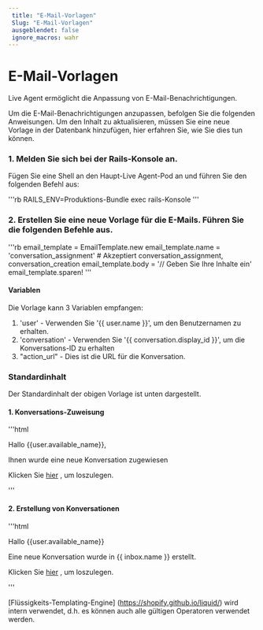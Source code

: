 ```yaml
---
 title: "E-Mail-Vorlagen" 
 Slug: "E-Mail-Vorlagen" 
 ausgeblendet: false 
 ignore_macros: wahr
---
```


# E-Mail-Vorlagen

Live Agent ermöglicht die Anpassung von E-Mail-Benachrichtigungen.

Um die E-Mail-Benachrichtigungen anzupassen, befolgen Sie die folgenden Anweisungen. Um den Inhalt zu aktualisieren, müssen Sie eine neue Vorlage in der Datenbank hinzufügen, hier erfahren Sie, wie Sie dies tun können.

### 1. Melden Sie sich bei der Rails-Konsole an.

Fügen Sie eine Shell an den Haupt-Live Agent-Pod an und führen Sie den folgenden Befehl aus:

'''rb
RAILS_ENV=Produktions-Bundle exec rails-Konsole
'''

### 2. Erstellen Sie eine neue Vorlage für die E-Mails. Führen Sie die folgenden Befehle aus.

'''rb
email_template = EmailTemplate.new
email_template.name = 'conversation_assignment' # Akzeptiert conversation_assignment, conversation_creation
email_template.body = '// Geben Sie Ihre Inhalte ein'
email_template.sparen!
'''

#### Variablen

Die Vorlage kann 3 Variablen empfangen:

1. 'user' - Verwenden Sie '{{ user.name }}', um den Benutzernamen zu erhalten.
2. 'conversation' - Verwenden Sie '{{ conversation.display_id }}', um die Konversations-ID zu erhalten
3. "action_url" - Dies ist die URL für die Konversation.

### Standardinhalt

Der Standardinhalt der obigen Vorlage ist unten dargestellt.

#### 1. Konversations-Zuweisung

'''html<p>Hallo {{user.available_name}},</p>
<p>Ihnen wurde eine neue Konversation zugewiesen</p>
<p> Klicken Sie <a href="{{action_url}}">hier</a> , um loszulegen.</p>'''

#### 2. Erstellung von Konversationen

'''html<p>Hallo {{user.available_name}}</p>

<p>Eine neue Konversation wurde in {{ inbox.name }} erstellt.</p>
<p>Klicken Sie <a href="{{ action_url }}">hier</a> , um loszulegen.</p>'''

[Flüssigkeits-Templating-Engine] (https://shopify.github.io/liquid/) wird intern verwendet, d.h. es können auch alle gültigen Operatoren verwendet werden.